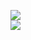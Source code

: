 [![](https://img.shields.io/badge/Made%20With-Github%20Spray-lightgrey.svg?style=for-the-badge&logo=github)](https://github.com/Annihil/github-spray#27431)  
[![](https://i.imgur.com/2DrTn0Z.gif)](https://github.com/Annihil/github-spray)